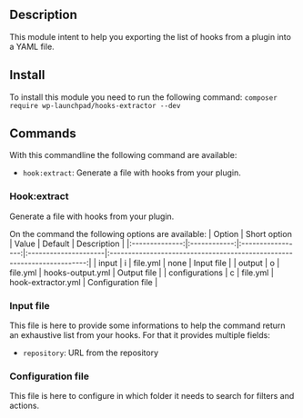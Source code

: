 ## Description
This module intent to help you exporting the list of hooks from a plugin into a YAML file.

## Install
To install this module you need to run the following command: `composer require wp-launchpad/hooks-extractor --dev`
## Commands

With this commandline the following command are available:
- `hook:extract`: Generate a file with hooks from your plugin.

### Hook:extract
Generate a file with hooks from your plugin.

On the command the following options are available:
| Option         | Short option | Value             | Default              | Description                                                             |
|:--------------:|:------------:|:-----------------:|:---------------------|:-----------------------------------------------------------------------:|
| input          |     i        | file.yml          | none                 | Input file                                                              |
| output         |     o        | file.yml          | hooks-output.yml     | Output file                                                             |
| configurations |     c        | file.yml          | hook-extractor.yml   | Configuration file                                                      |

### Input file

This file is here to provide some informations to help the command return an exhaustive list from your hooks.
For that it provides multiple fields:
- `repository`: URL from the repository 

### Configuration file
This file is here to configure in which folder it needs to search for filters and actions.

